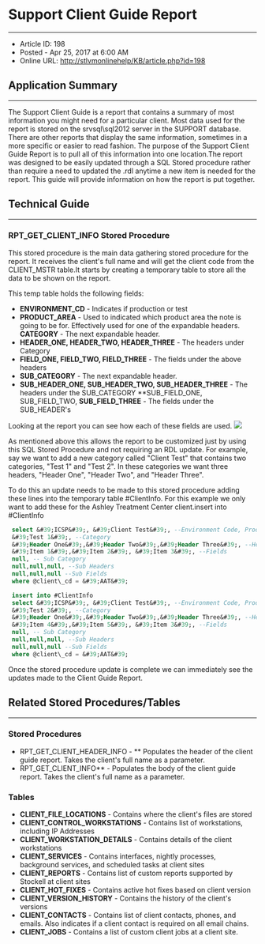 # Support Client Guide Report
---

- Article ID: 198
- Posted - Apr 25, 2017 at 6:00 AM
- Online URL: [http://stlvmonlinehelp/KB/article.php?id=198](http://stlvmonlinehelp/KB/article.php?id=198)


## Application Summary

* * *
The Support Client Guide is a report that contains a summary of most information you might need for a particular client.  Most data used for the report is stored on the srvsql\sql2012 server in the SUPPORT database.  There are other reports that display the same information, sometimes in a more specific or easier to read fashion.  The purpose of the Support Client Guide Report is to pull all of this information into one location.The report was designed to be easily updated through a SQL Stored procedure rather than require a need to updated the .rdl anytime a new item is needed for the report.  This guide will provide information on how the report is put together.

## Technical Guide
---

### RPT\_GET\_CLIENT\_INFO Stored Procedure

This stored procedure is the main data gathering stored procedure for the report.  It receives the client&#39;s full name and will get the client code from the CLIENT\_MSTR table.It starts by creating a temporary table to store all the data to be shown on the report.

This temp table holds the following fields:

- **ENVIRONMENT\_CD** - Indicates if production or test
- **PRODUCT\_AREA** - Used to indicated which product area the note is going to be for.  Effectively used for one of the expandable headers. **CATEGORY** - The next expandable header.
- **HEADER\_ONE, HEADER\_TWO, HEADER\_THREE** - The headers under Category
- **FIELD\_ONE, FIELD\_TWO, FIELD\_THREE** - The fields under the above headers
- **SUB\_CATEGORY** - The next expandable header.
- **SUB\_HEADER\_ONE, SUB\_HEADER\_TWO, SUB\_HEADER\_THREE** - The headers under the SUB\_CATEGORY **SUB\_FIELD\_ONE, SUB\_FIELD\_TWO, **SUB\_FIELD\_THREE** - The fields under the SUB\_HEADER&#39;s

Looking at the report you can see how each of these fields are used.   ![](http://stkl-onlinehelp/KB/assets/img_58ffc4ad7022a.png)

As mentioned above this allows the report to be customized just by using this SQL Stored Procedure and not requiring an RDL update. For example, say we want to add a new category called &quot;Client Test&quot; that contains two categories, &quot;Test 1&quot; and &quot;Test 2&quot;. In these categories we want three headers, &quot;Header One&quot;, &quot;Header Two&quot;, and &quot;Header Three&quot;.

To do this an update needs to be made to this stored procedure adding these lines into the temporary table #ClientInfo.  For this example we only want to add these for the Ashley Treatment Center client.insert into #ClientInfo

```SQL
 select &#39;ICSP&#39;, &#39;Client Test&#39;, --Environment Code, Product Area
 &#39;Test 1&#39;, --Category
 &#39;Header One&#39;,&#39;Header Two&#39;,&#39;Header Three&#39;, --Headers
 &#39;Item 1&#39;,&#39;Item 2&#39;, &#39;Item 3&#39;, --Fields
 null, -- Sub Category
 null,null,null, --Sub Headers
 null,null,null --Sub Fields
 where @client\_cd = &#39;AAT&#39;

 insert into #ClientInfo
 select &#39;ICSP&#39;, &#39;Client Test&#39;, --Environment Code, Product Area
 &#39;Test 2&#39;, --Category
 &#39;Header One&#39;,&#39;Header Two&#39;,&#39;Header Three&#39;, --Headers
 &#39;Item 4&#39;,&#39;Item 5&#39;, &#39;Item 3&#39;, --Fields
 null, -- Sub Category
 null,null,null, --Sub Headers
 null,null,null --Sub Fields
 where @client\_cd = &#39;AAT&#39;
```

Once the stored procedure update is complete we can immediately see the updates made to the Client Guide Report.

## Related Stored Procedures/Tables

---

### Stored Procedures

- RPT\_GET\_CLIENT\_HEADER\_INFO - ** Populates the header of the client guide report.  Takes the client&#39;s full name as a parameter.
- RPT\_GET\_CLIENT\_INFO**  - Populates the body of the client guide report.  Takes the client&#39;s full name as a parameter.


### Tables

- **CLIENT\_FILE\_LOCATIONS**  - Contains where the client&#39;s files are stored
- **CLIENT\_CONTROL\_WORKSTATIONS**  - Contains list of workstations, including IP Addresses
- **CLIENT\_WORKSTATION\_DETAILS**  - Contains details of the client workstations
- **CLIENT\_SERVICES**  - Contains interfaces, nightly processes, background services, and scheduled tasks at client sites
- **CLIENT\_REPORTS**  - Contains list of custom reports supported by Stockell at client sites
- **CLIENT\_HOT\_FIXES**  - Contains active hot fixes based on client version
- **CLIENT\_VERSION\_HISTORY**  - Contains the history of the client&#39;s versions
- **CLIENT\_CONTACTS**  - Contains list of client contacts, phones, and emails.  Also indicates if a client contact is required on all email chains.
- **CLIENT\_JOBS**  - Contains a list of custom client jobs at a client site.
